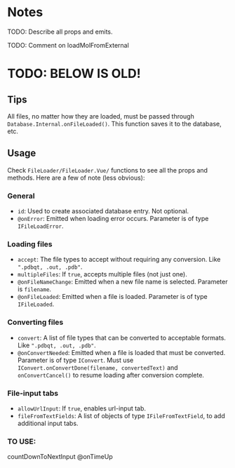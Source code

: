 # Notes

TODO: Describe all props and emits.

TODO: Comment on loadMolFromExternal


# TODO: BELOW IS OLD!

## Tips

All files, no matter how they are loaded, must be passed through
`Database.Internal.onFileLoaded()`. This function saves it to the database, etc.

## Usage

Check `FileLoader/FileLoader.Vue/` functions to see all the props and methods.
Here are a few of note (less obvious):

### General

* `id`: Used to create associated database entry. Not optional.
* `@onError`: Emitted when loading error occurs. Parameter is of type
  `IFileLoadError`.

### Loading files

* `accept`: The file types to accept without requiring any conversion. Like
  `".pdbqt, .out, .pdb"`.
* `multipleFiles`: If `true`, accepts multiple files (not just one).
* `@onFileNameChange`: Emitted when a new file name is selected. Parameter is
  `filename`.
* `@onFileLoaded`: Emitted when a file is loaded. Parameter is of type
  `IFileLoaded`.

### Converting files

* `convert`: A list of file types that can be converted to acceptable formats.
  Like `".pdbqt, .out, .pdb"`.
* `@onConvertNeeded`: Emitted when a file is loaded that must be converted.
  Parameter is of type `IConvert`. Must use `IConvert.onConvertDone(filename,
  convertedText)` and `onConvertCancel()` to resume loading after conversion
  complete.

### File-input tabs

* `allowUrlInput`: If `true`, enables url-input tab.
* `fileFromTextFields`: A list of objects of type `IFileFromTextField`, to add
  additional input tabs.

### TO USE:

countDownToNextInput
@onTimeUp